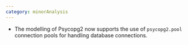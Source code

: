 ```yaml
---
category: minorAnalysis
---
```


- The modelling of Psycopg2 now supports the use of `psycopg2.pool` connection pools for handling database connections.
